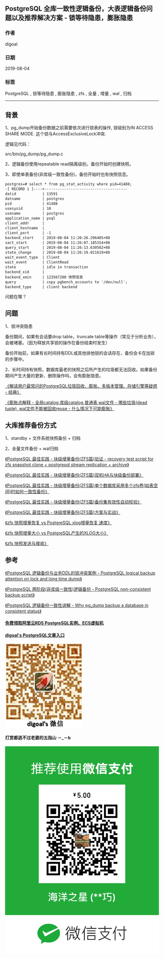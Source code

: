 ## PostgreSQL 全库一致性逻辑备份，大表逻辑备份问题以及推荐解决方案 - 锁等待隐患，膨胀隐患     
                                                                                                                                                                        
### 作者                                                                                                                                                                        
digoal                                                                                                                                                                        
                                                                                                                                                                        
### 日期                                                                                                                                                                        
2019-08-04                                                                                                                                                                         
                                                                                                                                                                        
### 标签                                                                                                                                                                        
PostgreSQL , 锁等待隐患 , 膨胀隐患 , zfs , 全量 , 增量 , wal , 归档         
                                                                                       
----                                                                                                                                                                  
                                                                                                                                                                    
## 背景         
1、pg_dump开始备份数据之前需要依次进行锁表的操作, 锁级别为IN ACCESS SHARE MODE. 这个锁与AccessExclusiveLock冲突.  
  
逻辑见代码：  
  
src/bin/pg_dump/pg_dump.c  
  
2、逻辑备份使用repeatable read隔离级别，备份开始时创建快照。  
  
3、即使单表备份(非库级一致性备份)，备份开始时也有快照信息。  
  
```
postgres=# select * from pg_stat_activity where pid=41488;
-[ RECORD 1 ]----+--------------------------------------
datid            | 13591
datname          | postgres
pid              | 41488
usesysid         | 10
usename          | postgres
application_name | psql
client_addr      | 
client_hostname  | 
client_port      | -1
backend_start    | 2019-08-04 11:20:26.296405+08
xact_start       | 2019-08-04 11:26:07.185154+08
query_start      | 2019-08-04 11:26:13.630502+08
state_change     | 2019-08-04 11:26:19.021619+08
wait_event_type  | Client
wait_event       | ClientRead
state            | idle in transaction
backend_xid      | 
backend_xmin     | 123567280 快照信息
query            | copy pgbench_accounts to '/dev/null';
backend_type     | client backend
```

问题在哪？  
  
## 问题  
1、锁冲突隐患  
  
备份期间，如果有会话要drop table，truncate table等操作（常见于分析业务），会被堵塞。（因为释放共享锁的操作在备份结束时发生）  
  
备份开始前，如果有长时间持有DDL或其他排他锁的会话存在，备份会卡在加锁的步骤中。  
  
2、长时间持有快照，数据库最老的快照之后所产生的垃圾都无法回收。如果备份期间产生大量的更新、删除操作吗，会有膨胀隐患。  
  
[《解读用户最常问的PostgreSQL垃圾回收、膨胀、多版本管理、存储引擎等疑惑 - 经典》](../201906/20190621_01.md)    
  
[《膨胀点解释 - 全局catalog,库级catalog,普通表,wal文件 - 哪些垃圾(dead tuple), wal文件不能被回收reuse - 什么情况下可能膨胀》](../201907/20190701_01.md)    
  
## 大库推荐备份方式  
1、standby + 文件系统快照备份 + 归档  
  
2、全量文件备份 + wal归档  
  
[《PostgreSQL 最佳实践 - 块级增量备份(ZFS篇)验证 - recovery test script for zfs snapshot clone + postgresql stream replication + archive》](../201608/20160823_09.md)    
  
[《PostgreSQL 最佳实践 - 块级增量备份(ZFS篇)双机HA与块级备份部署》](../201608/20160823_08.md)    
  
[《PostgreSQL 最佳实践 - 块级增量备份(ZFS篇)单个数据库采用多个zfs卷(如表空间)时如何一致性备份》](../201608/20160823_07.md)    
  
[《PostgreSQL 最佳实践 - 块级增量备份(ZFS篇)备份集有效性自动校验》](../201608/20160823_06.md)    
  
[《PostgreSQL 最佳实践 - 块级增量备份(ZFS篇)方案与实战》](../201608/20160823_05.md)    
  
[《zfs 快照增量恢复 vs PostgreSQL xlog增量恢复 速度》](../201601/20160104_02.md)    
  
[《zfs 快照增量大小 vs PostgreSQL产生的XLOG大小》](../201601/20160104_01.md)    
  
[《zfs 快照发送与接收》](../201601/20160103_01.md)    
  
## 参考  
[《PostgreSQL 逻辑备份与业务DDL的锁冲突案例 - PostgreSQL logical backup attention on lock and long time dump》](201408/20140823_01.md)  
  
[《PostgreSQL 两阶段(非库级一致性)逻辑备份 - PostgreSQL non-consistent backup script》](201304/20130407_01.md)   
  
[《PostgreSQL 逻辑备份一致性讲解 - Why pg_dump backup a database in consistent status》](201205/20120511_01.md)    
    
    
  
  
  
  
  
  
  
  
  
#### [免费领取阿里云RDS PostgreSQL实例、ECS虚拟机](https://free.aliyun.com/ "57258f76c37864c6e6d23383d05714ea")
  
  
#### [digoal's PostgreSQL文章入口](https://github.com/digoal/blog/blob/master/README.md "22709685feb7cab07d30f30387f0a9ae")
  
  
![digoal's weixin](../pic/digoal_weixin.jpg "f7ad92eeba24523fd47a6e1a0e691b59")
  
  
  
  
  
  
#### 打赏都逃不过老婆的五指山 －_－b  
![wife's weixin ds](../pic/wife_weixin_ds.jpg "acd5cce1a143ef1d6931b1956457bc9f")
  
